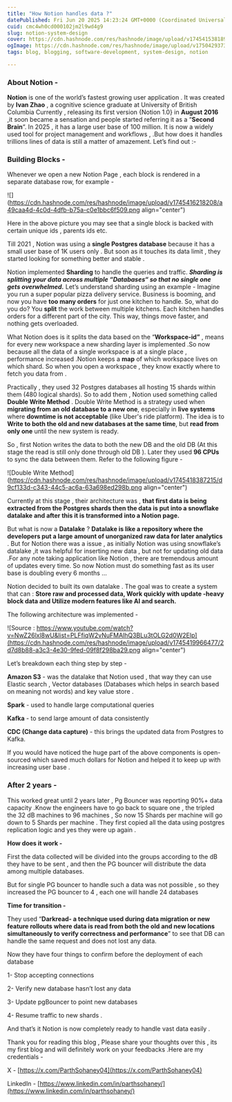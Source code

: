 ```yaml
---
title: "How Notion handles data ?"
datePublished: Fri Jun 20 2025 14:23:24 GMT+0000 (Coordinated Universal Time)
cuid: cmc4wh0cd000102jm2l9wd4g9
slug: notion-system-design
cover: https://cdn.hashnode.com/res/hashnode/image/upload/v1745415381899/492d79e1-0929-437e-9e73-06d3b292b544.avif
ogImage: https://cdn.hashnode.com/res/hashnode/image/upload/v1750429373856/ad381f6a-e294-4f74-a209-070f5caae804.avif
tags: blog, blogging, software-development, system-design, notion

---
```


### About Notion -

**Notion** is one of the world’s fastest growing user application . It was created by **Ivan Zhao** , a cognitive science graduate at University of British Columbia Currently , releasing its first version {Notion 1.0} in **August 2016** ,it soon became a sensation and people started referring it as a “**Second Brain**“. In 2025 , it has a large user base of 100 million. It is now a widely used tool for project management and workflows , .But how does it handles trillions lines of data is still a matter of amazement. Let’s find out :-

### Building Blocks -

Whenever we open a new Notion Page , each block is rendered in a separate database row, for example -

![](https://cdn.hashnode.com/res/hashnode/image/upload/v1745416218208/a49caa4d-4c0d-4dfb-b75a-c0e1bbc6f509.png align="center")

Here in the above picture you may see that a single block is backed with certain unique ids , parents ids etc.

Till 2021 , Notion was using a **single Postgres database** because it has a small user base of 1K users only . But soon as it touches its data limit , they started looking for something better and stable .

Notion implemented **Sharding** to handle the queries and traffic. ***Sharding is splitting your data across multiple “Databases“ so that no single one gets overwhelmed.*** Let’s understand sharding using an example - Imagine you run a super popular pizza delivery service. Business is booming, and now you have **too many orders** for just one kitchen to handle. So, what do you do? You **split** the work between multiple kitchens. Each kitchen handles orders for a different part of the city. This way, things move faster, and nothing gets overloaded.

What Notion does is it splits the data based on the “**Workspace-id”** , means for every new workspace a new sharding layer is implemented .So now because all the data of a single workspace is at a single place , performance increased .Notion keeps a **map** of which workspace lives on which shard. So when you open a workspace , they know exactly where to fetch you data from .

Practically , they used 32 Postgres databases all hosting 15 shards within them (480 logical shards). So to add them , Notion used something called **Double Write Method** . Double Write Method is a strategy used when **migrating from an old database to a new one**, especially in **live systems** where **downtime is not acceptable** (like Uber's ride platform). The idea is to **Write to both the old and new databases at the same time**, but **read from only one** until the new system is ready.

So , first Notion writes the data to both the new DB and the old DB (At this stage the read is still only done through old DB ). Later they used **96 CPUs** to sync the data between them. Refer to the following figure -

![Double Write Method](https://cdn.hashnode.com/res/hashnode/image/upload/v1745418387215/d9cf133d-c343-44c5-ac6a-63a698ed298b.png align="center")

Currently at this stage , their architecture was , **that first data is being extracted from the Postgres shards then the data is put into a snowflake datalake and after this it is transformed into a Notion page.**

But what is now a **Datalake** ? **Datalake is like a repository where the developers put a large amount of unorganized raw data for later analytics** . But for Notion there was a issue , as initially Notion was using snowflake’s datalake ,it was helpful for inserting new data , but not for updating old data .For any note taking application like Notion , there are tremendous amount of updates every time. So now Notion must do something fast as its user base is doubling every 6 months …

Notion decided to built its own datalake . The goal was to create a system that can : **Store raw and processed data, Work quickly with update -heavy block data and Utilize modern features like AI and search.**

The following architecture was implemented -

![Source : https://www.youtube.com/watch?v=NwZ26lxl8wU&list=PLFfiqW2vNuFMAlhQ3BLu3tOLG2d0W2Elp](https://cdn.hashnode.com/res/hashnode/image/upload/v1745419966477/2d7d8b88-a3c3-4e30-9fed-09f8f298ba29.png align="center")

Let’s breakdown each thing step by step -

**Amazon S3** - was the datalake that Notion used , that way they can use Elastic search , Vector databases (Databases which helps in search based on meaning not words) and key value store .

**Spark** - used to handle large computational queries

**Kafka** - to send large amount of data consistently

**CDC (Change data capture)** - this brings the updated data from Postgres to Kafka.

If you would have noticed the huge part of the above components is open- sourced which saved much dollars for Notion and helped it to keep up with increasing user base .

### After 2 years -

This worked great until 2 years later , Pg Bouncer was reporting 90%+ data capacity .Know the engineers have to go back to square one , the tripled the 32 dB machines to 96 machines , So now 15 Shards per machine will go down to 5 Shards per machine . They first copied all the data using postgres replication logic and yes they were up again .

**How does it work -**

First the data collected will be divided into the groups according to the dB they have to be sent , and then the PG bouncer will distribute the data among multiple databases.

But for single PG bouncer to handle such a data was not possible , so they increased the PG bouncer to 4 , each one will handle 24 databases

**Time for transition -**

They used “**Darkread- a technique used during data migration or new feature rollouts where data is read from both the old and new locations simultaneously to verify correctness and performance**” to see that DB can handle the same request and does not lost any data.

Now they have four things to confirm before the deployment of each database

1- Stop accepting connections

2- Verify new database hasn’t lost any data

3- Update pgBouncer to point new databases

4- Resume traffic to new shards .

And that’s it Notion is now completely ready to handle vast data easily .

Thank you for reading this blog , Please share your thoughts over this , its my first blog and will definitely work on your feedbacks .Here are my credentials -

X - [https://x.com/ParthSohaney04](https://x.com/ParthSohaney04)

LinkedIn - [https://www.linkedin.com/in/parthsohaney/](https://www.linkedin.com/in/parthsohaney/)